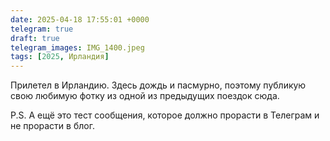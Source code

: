 ```yaml
---
date: 2025-04-18 17:55:01 +0000
telegram: true
draft: true
telegram_images: IMG_1400.jpeg
tags: [2025, Ирландия]
---
```

Прилетел в Ирландию. Здесь дождь и пасмурно, поэтому публикую свою любимую фотку из одной из предыдущих поездок сюда. 

P.S. А ещё это тест сообщения, которое должно прорасти в Телеграм и не прорасти в блог. 